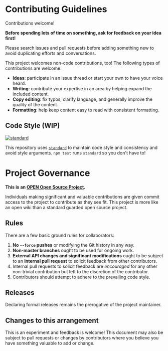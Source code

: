 # Contributing Guidelines

Contributions welcome!

**Before spending lots of time on something, ask for feedback on your idea
first!**

Please search issues and pull requests before adding something new to avoid
duplicating efforts and conversations.

This project welcomes non-code contributions, too! The following types of
contributions are welcome:

- **Ideas**: participate in an issue thread or start your own to have your voice
  heard.
- **Writing**: contribute your expertise in an area by helping expand the
  included content.
- **Copy editing**: fix typos, clarify language, and generally improve the
  quality of the content.
- **Formatting**: help keep content easy to read with consistent formatting.

## Code Style (WIP)

[![standard][standard-image]][standard-url]

This repository uses [`standard`][standard-url] to maintain code style and
consistency and avoid style arguments. `npm test` runs `standard` so you don't
have to!

[standard-image]: https://cdn.rawgit.com/feross/standard/master/badge.svg
[standard-url]: https://github.com/feross/standard

# Project Governance

**This is an [OPEN Open Source Project](http://openopensource.org/).**

Individuals making significant and valuable contributions are given commit
access to the project to contribute as they see fit. This project is more like
an open wiki than a standard guarded open source project.

## Rules

There are a few basic ground rules for collaborators:

1. **No `--force` pushes** or modifying the Git history in any way.
1. **Non-master branches** ought to be used for ongoing work.
1. **External API changes and significant modifications** ought to be subject to
an **internal pull request** to solicit feedback from other contributors.
1. Internal pull requests to solicit feedback are *encouraged* for any other
non-trivial contribution but left to the discretion of the contributor.
1. Contributors should attempt to adhere to the prevailing code style.

## Releases

Declaring formal releases remains the prerogative of the project maintainer.

## Changes to this arrangement

This is an experiment and feedback is welcome! This document may also be subject
to pull requests or changes by contributors where you believe you have something
valuable to add or change.
